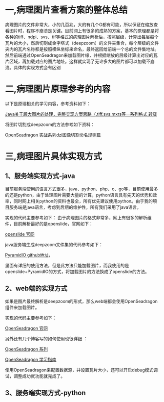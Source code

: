 # 一,病理图片查看方案的整体总结
病理图片的文件非常大，小的几百兆，大的有几个G都有可能，所以保证在缩放查看图片时，程序不崩溃是关键。目前网上有很多的成熟的方案，基本的原理都是将各种的tiff、ndpi、svs、tif等格式的病理图片解析后，按照层级，计算出每层每个瓦片的大小，然后切割成金字塔式（deepzoom）的文件夹集合，每个层级的文件夹内的瓦片名称都是按照横纵坐标来命名，最终返回给前端一个总的文件集地址。然后前端通过OpenSeadragon来加载图片缘，并根据缩放的层级计算出对应的瓦片区域，再加载对应的图片地址。这样就实现了无论多大的图片都可以加载不崩溃。具体的实现方式会有区别

# 二,病理图片原理参考的内容
以下是原理相关的学习内容，参考资料如下：

[Java关于超大图片的处理，完整实现方案思路（.tiff.svs.mxrs等一系列格式 转载](https://blog.51cto.com/u_15127640/2873399)

将图片切割成deepzoom的方法参考如下资料：

[OpenSeadragon 实战系列dzi图像切割命名规则篇](https://www.cnblogs.com/ybqjymy/p/17390638.html)

# 三,病理图片具体实现方式

## 1、服务端实现方式-java
目前服务端使用的语言方式很多，java、python、php、c、go等，目前使用最多的还是python，由于处理图片需要大量的计算，python语言具有先天的优势和效率，同时网上相关python的资料也最全，所有优先建议使用python。由于我的项目服务端是java语言，考虑到后期的维护性，所有我们采用了java语言。

实现的代码主要参考如下：
由于病理图片的格式非常多，网上有很多的解析组件，目前解析最好的是openslide，官网如下：

[openslide 官网](https://openslide.org/)

java服务端生成deepzoom文件集的代码参考如下：

[PyramidIO github地址](https://github.com/usnistgov/pyramidio)，

里面有详细的使用方法，但是此方法只能加载图片，而我使用的是openslide+PyramidIO的方式，将加载图片的方法换成了openslide的方法。

## 2、web端的实现方式
如果是图片最终解析是deepzoom的形式，那么web端都会使用OpenSeadragon组件来加载图片。

实现的代码主要参考如下：

[OpenSeadragon 官网](https://openseadragon.github.io/examples/creating-zooming-images/)

另外还有几个博客写的如何使用也很详细 ：

[OpenSeadragon 系列](https://www.cnblogs.com/ybqjymy/category/2308498.html)

[OpenSeadragon 学习指南](https://blog.csdn.net/qq_30014557/article/details/123467521)

使用OpenSeadragon来配置数据源，并设置瓦片大小，还可以开启debug模式调试，调整成功就功能就完成了。

## 3、服务端实现方式-python



